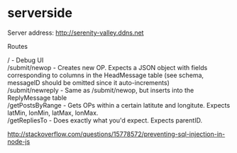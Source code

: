 # serverside
Server address: http://serenity-valley.ddns.net

Routes

/ - Debug UI  
/submit/newop - Creates new OP. Expects a JSON object with fields corresponding to columns in the HeadMessage table (see schema, messageID should be omitted since it auto-increments)  
/submit/newreply - Same as /submit/newop, but inserts into the ReplyMessage table  
/getPostsByRange - Gets OPs within a certain latitute and longitute. Expects latMin, lonMin, latMax, lonMax.  
/getRepliesTo - Does exactly what you'd expect. Expects parentID.  

http://stackoverflow.com/questions/15778572/preventing-sql-injection-in-node-js
